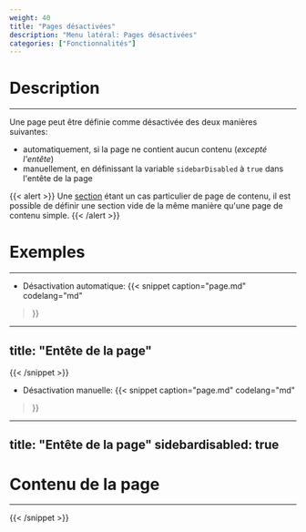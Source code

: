 ```yaml
---
weight: 40
title: "Pages désactivées"
description: "Menu latéral: Pages désactivées"
categories: ["Fonctionnalités"]
---
```


# Description
---

Une page peut être définie comme désactivée des deux manières suivantes:
* automatiquement, si la page ne contient aucun contenu (*excepté l'entête*)
* manuellement, en définissant la variable `sidebarDisabled` à `true` dans l'entête de la page

{{< alert >}}
Une [section](/functionalities/sidebar/section/) étant un cas particulier de page de contenu, il est possible de définir une section vide de la même manière qu'une page de contenu simple.
{{< /alert >}}

# Exemples
---

* Désactivation automatique:
{{< snippet
    caption="page.md"
    codelang="md"
>}}
---
title: "Entête de la page"
---
{{< /snippet >}}
* Désactivation manuelle:
{{< snippet
    caption="page.md"
    codelang="md"
>}}
---
title: "Entête de la page"
sidebardisabled: true
---

# Contenu de la page
---
{{< /snippet >}}
